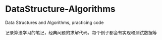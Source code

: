 DataStructure-Algorithms
========================

Data Structures and Algorithms, practicing code

记录算法学习的笔记，经典问题的求解代码。每个例子都会有实现和测试数据等

